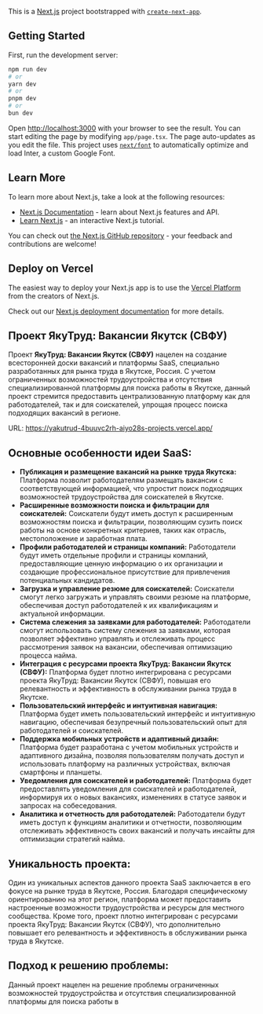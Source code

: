 This is a [Next.js](https://nextjs.org/) project bootstrapped with [`create-next-app`](https://github.com/vercel/next.js/tree/canary/packages/create-next-app).

## Getting Started

First, run the development server:
```bash
npm run dev
# or
yarn dev
# or
pnpm dev
# or
bun dev
```

Open [http://localhost:3000](http://localhost:3000) with your browser to see the result.
You can start editing the page by modifying `app/page.tsx`. The page auto-updates as you edit the file.
This project uses [`next/font`](https://nextjs.org/docs/basic-features/font-optimization) to automatically optimize and load Inter, a custom Google Font.

## Learn More
To learn more about Next.js, take a look at the following resources:
- [Next.js Documentation](https://nextjs.org/docs) - learn about Next.js features and API.
- [Learn Next.js](https://nextjs.org/learn) - an interactive Next.js tutorial.

You can check out [the Next.js GitHub repository](https://github.com/vercel/next.js/) - your feedback and contributions are welcome!

## Deploy on Vercel
The easiest way to deploy your Next.js app is to use the [Vercel Platform](https://vercel.com/new?utm_medium=default-template&filter=next.js&utm_source=create-next-app&utm_campaign=create-next-app-readme) from the creators of Next.js.

Check out our [Next.js deployment documentation](https://nextjs.org/docs/deployment) for more details.

## Проект **ЯкуТруд: Вакансии Якутск (СВФУ)**

Проект **ЯкуТруд: Вакансии Якутск (СВФУ)** нацелен на создание всесторонней доски вакансий и платформы SaaS, специально разработанных для рынка труда в Якутске, Россия. С учетом ограниченных возможностей трудоустройства и отсутствия специализированной платформы для поиска работы в Якутске, данный проект стремится предоставить централизованную платформу как для работодателей, так и для соискателей, упрощая процесс поиска подходящих вакансий в регионе.

URL: https://yakutrud-4buuvc2rh-aiyo28s-projects.vercel.app/

## Основные особенности идеи SaaS:

- **Публикация и размещение вакансий на рынке труда Якутска:** Платформа позволит работодателям размещать вакансии с соответствующей информацией, что упростит поиск подходящих возможностей трудоустройства для соискателей в Якутске.
- **Расширенные возможности поиска и фильтрации для соискателей:** Соискатели будут иметь доступ к расширенным возможностям поиска и фильтрации, позволяющим сузить поиск работы на основе конкретных критериев, таких как отрасль, местоположение и заработная плата.
- **Профили работодателей и страницы компаний:** Работодатели будут иметь отдельные профили и страницы компаний, предоставляющие ценную информацию о их организации и создающие профессиональное присутствие для привлечения потенциальных кандидатов.
- **Загрузка и управление резюме для соискателей:** Соискатели смогут легко загружать и управлять своими резюме на платформе, обеспечивая доступ работодателей к их квалификациям и актуальной информации.
- **Система слежения за заявками для работодателей:** Работодатели смогут использовать систему слежения за заявками, которая позволяет эффективно управлять и отслеживать процесс рассмотрения заявок на вакансии, обеспечивая оптимизацию процесса найма.
- **Интеграция с ресурсами проекта ЯкуТруд: Вакансии Якутск (СВФУ):** Платформа будет плотно интегрирована с ресурсами проекта ЯкуТруд: Вакансии Якутск (СВФУ), повышая его релевантность и эффективность в обслуживании рынка труда в Якутске.
- **Пользовательский интерфейс и интуитивная навигация:** Платформа будет иметь пользовательский интерфейс и интуитивную навигацию, обеспечивая безупречный пользовательский опыт для работодателей и соискателей.
- **Поддержка мобильных устройств и адаптивный дизайн:** Платформа будет разработана с учетом мобильных устройств и адаптивного дизайна, позволяя пользователям получать доступ и использовать платформу на различных устройствах, включая смартфоны и планшеты.
- **Уведомления для соискателей и работодателей:** Платформа будет предоставлять уведомления для соискателей и работодателей, информируя их о новых вакансиях, изменениях в статусе заявок и запросах на собеседования.
- **Аналитика и отчетность для работодателей:** Работодатели будут иметь доступ к функциям аналитики и отчетности, позволяющим отслеживать эффективность своих вакансий и получать инсайты для оптимизации стратегий найма.

## Уникальность проекта:

Один из уникальных аспектов данного проекта SaaS заключается в его фокусе на рынке труда в Якутске, Россия. Благодаря специфическому ориентированию на этот регион, платформа может предоставить настроенные возможности трудоустройства и ресурсы для местного сообщества. Кроме того, проект плотно интегрирован с ресурсами проекта ЯкуТруд: Вакансии Якутск (СВФУ), что дополнительно повышает его релевантность и эффективность в обслуживании рынка труда в Якутске.

## Подход к решению проблемы:

Данный проект нацелен на решение проблемы ограниченных возможностей трудоустройства и отсутствия специализированной платформы для поиска работы в